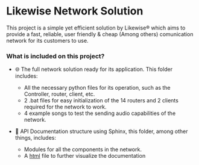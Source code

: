 # Likewise Network Solution
This project is a simple yet efficient solution by Likewise® which aims to provide a fast, reliable, user friendly & cheap (Among others) comunication network for its customers to use.

### What is included on this project?
- 🌐 The full network solution ready for its application. This folder includes:
  - All the necessary python files for its operation, such as the Controller, router, client, etc.
  - 2 .bat files for easy initialization of the 14 routers and 2 clients required for the network to work.
  - 4 example songs to test the sending audio capabilities of the network.

- 📃 API Documentation structure using Sphinx, this folder, among other things, includes:
  - Modules for all the components in the network.
  - A [html]([index](https://github.com/Sebastianfiet/Likewise_NetworkSolution/blob/main/Documentation/_build/html/index.html)) file to further visualize the documentation
